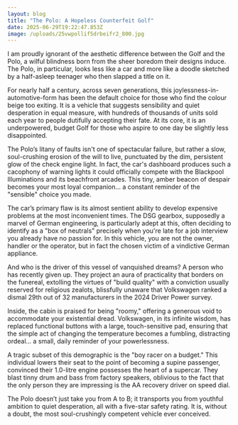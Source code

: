```yaml
---
layout: blog
title: "The Polo: A Hopeless Counterfeit Golf"
date: 2025-06-29T19:22:47.853Z
image: /uploads/25vwpollif5drbeifr2_800.jpg
---
```

I am proudly ignorant of the aesthetic difference between the Golf and the Polo, a wilful blindness born from the sheer boredom their designs induce. The Polo, in particular, looks less like a car and more like a doodle sketched by a half-asleep teenager who then slapped a title on it.

For nearly half a century, across seven generations, this joylessness-in-automotive-form has been the default choice for those who find the colour beige too exiting. It is a vehicle that suggests sensibility and quiet desperation in equal measure, with hundreds of thousands of units sold each year to people dutifully accepting their fate. At its core, it is an underpowered, budget Golf for those who aspire to one day be slightly less disappointed.

The Polo’s litany of faults isn't one of spectacular failure, but rather a slow, soul-crushing erosion of the will to live, punctuated by the dim, persistent glow of the check engine light. In fact, the car's dashboard produces such a cacophony of warning lights it could officially compete with the Blackpool Illuminations and its beachfront arcades. This tiny, amber beacon of despair becomes your most loyal companion... a constant reminder of the "sensible" choice you made.

The car’s primary flaw is its almost sentient ability to develop expensive problems at the most inconvenient times. The DSG gearbox, supposedly a marvel of German engineering, is particularly adept at this, often deciding to identify as a "box of neutrals" precisely when you're late for a job interview you already have no passion for. In this vehicle, you are not the owner, handler or the operator, but in fact the chosen victim of a vindictive German appliance.

And who is the driver of this vessel of vanquished dreams? A person who has recently given up. They project an aura of practicality that borders on the funereal, extolling the virtues of "build quality" with a conviction usually reserved for religious zealots, blissfully unaware that Volkswagen ranked a dismal 29th out of 32 manufacturers in the 2024 Driver Power survey.

Inside, the cabin is praised for being "roomy," offering a generous void to accommodate your existential dread. Volkswagen, in its infinite wisdom, has replaced functional buttons with a large, touch-sensitive pad, ensuring that the simple act of changing the temperature becomes a fumbling, distracting ordeal... a small, daily reminder of your powerlessness.

A tragic subset of this demographic is the "boy racer on a budget." This individual lowers their seat to the point of becoming a supine passenger, convinced their 1.0-litre engine possesses the heart of a supercar. They blast tinny drum and bass from factory speakers, oblivious to the fact that the only person they are impressing is the AA recovery driver on speed dial.

The Polo doesn’t just take you from A to B; it transports you from youthful ambition to quiet desperation, all with a five-star safety rating. It is, without a doubt, the most soul-crushingly competent vehicle ever conceived.